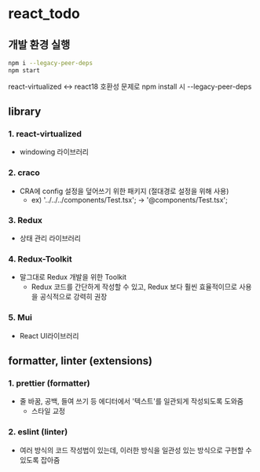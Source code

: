 # react_todo

## 개발 환경 실행

```sh
npm i --legacy-peer-deps
npm start
```
react-virtualized <-> react18 호환성 문제로 npm install 시 --legacy-peer-deps 

## library

### 1. react-virtualized
  - windowing 라이브러리


### 2. craco
  - CRA에 config 설정을 덮어쓰기 위한 패키지 (절대경로 설정을 위해 사용)
    - ex) '../../../components/Test.tsx'; -> '@components/Test.tsx';


### 3. Redux
  - 상태 관리 라이브러리


### 4. Redux-Toolkit
  - 말그대로 Redux 개발을 위한 Toolkit
    - Redux 코드를 간단하게 작성할 수 있고, Redux 보다 훨씬 효율적이므로 사용을 공식적으로 강력히 권장

### 5. Mui
  - React UI라이브러리

## formatter, linter (extensions)

### 1. prettier (formatter)
  - 줄 바꿈, 공백, 들여 쓰기 등 에디터에서 '텍스트'를 일관되게 작성되도록 도와줌
    - 스타일 교정


### 2. eslint (linter)
  - 여러 방식의 코드 작성법이 있는데, 이러한 방식을 일관성 있는 방식으로 구현할 수 있도록 잡아줌

